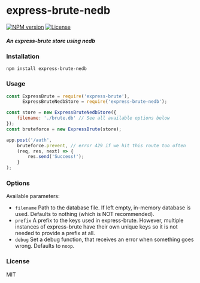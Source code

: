 # express-brute-nedb

[![NPM version](http://img.shields.io/npm/v/express-brute-nedb.svg)](https://www.npmjs.com/package/express-brute-nedb)
[![License](https://img.shields.io/badge/license-MIT-blue.svg)](https://github.com/natsukagami/express-brute-nedb/blob/master/LICENSE)

##### An express-brute store using nedb

### Installation

```shell
npm install express-brute-nedb
```
### Usage

```js
const ExpressBrute = require('express-brute'),
      ExpressBruteNedbStore = require('express-brute-nedb');

const store = new ExpressBruteNedbStore({
    filename: './brute.db' // See all available options below
});
const bruteforce = new ExpressBrute(store);

app.post('/auth',
    bruteforce.prevent, // error 429 if we hit this route too often
    (req, res, next) => {
        res.send('Success!');
    }
);
```
### Options

Available parameters:

-	`filename` Path to the database file. If left empty, in-memory database is used. Defaults to nothing (which is NOT recommended).
- `prefix` A prefix to the keys used in express-brute. However, multiple instances of express-brute have their own unique keys so it is not needed to provide a prefix at all. 
- `debug` Set a debug function, that receives an error when something goes wrong. Defaults to `noop`.

### License

MIT
